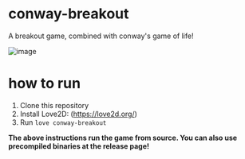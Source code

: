 # conway-breakout
A breakout game, combined with conway's game of life!

![image](https://github.com/user-attachments/assets/9d75afdb-48f4-4952-bf5b-fc20ba723d4a)

# how to run
1. Clone this repository
2. Install Love2D: (https://love2d.org/)
3. Run `love conway-breakout`

**The above instructions run the game from source. You can also use precompiled binaries at the release page!**
